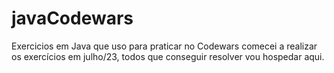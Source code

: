 # javaCodewars
 Exercicios em Java que uso para praticar no Codewars
comecei a realizar os exercícios em julho/23, todos que conseguir resolver vou hospedar aqui.